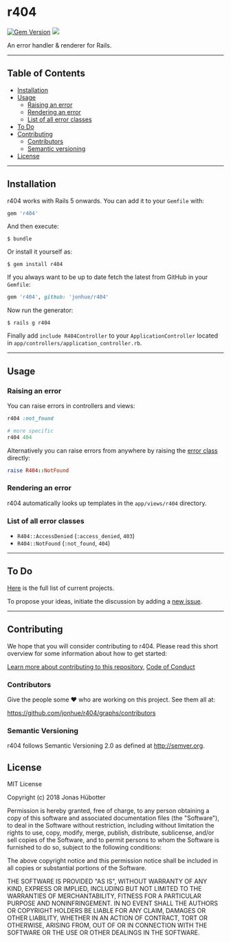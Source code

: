 # r404

[![Gem Version](https://badge.fury.io/rb/r404.svg)](https://badge.fury.io/rb/r404) <img src="https://travis-ci.org/jonhue/r404.svg?branch=master" />

An error handler & renderer for Rails.

---

## Table of Contents

* [Installation](#installation)
* [Usage](#usage)
    * [Raising an error](#raising-an-error)
    * [Rendering an error](#rendering-an-error)
    * [List of all error classes](#list-of-all-error-classes)
* [To Do](#to-do)
* [Contributing](#contributing)
    * [Contributors](#contributors)
    * [Semantic versioning](#semantic-versioning)
* [License](#license)

---

## Installation

r404 works with Rails 5 onwards. You can add it to your `Gemfile` with:

```ruby
gem 'r404'
```

And then execute:

    $ bundle

Or install it yourself as:

    $ gem install r404

If you always want to be up to date fetch the latest from GitHub in your `Gemfile`:

```ruby
gem 'r404', github: 'jonhue/r404'
```

Now run the generator:

    $ rails g r404

Finally add `include R404Controller` to your `ApplicationController` located in `app/controllers/application_controller.rb`.

---

## Usage

### Raising an error

You can raise errors in controllers and views:

```ruby
r404 :not_found

# more specific
r404 404
```

Alternatively you can raise errors from anywhere by raising the [error class](#list-of-all-error-classes) directly:

```ruby
raise R404::NotFound
```

### Rendering an error

r404 automatically looks up templates in the `app/views/r404` directory.

### List of all error classes

* `R404::AccessDenied` (`:access_denied`, `403`)
* `R404::NotFound` (`:not_found`, `404`)

---

## To Do

[Here](https://github.com/jonhue/r404/projects/1) is the full list of current projects.

To propose your ideas, initiate the discussion by adding a [new issue](https://github.com/jonhue/r404/issues/new).

---

## Contributing

We hope that you will consider contributing to r404. Please read this short overview for some information about how to get started:

[Learn more about contributing to this repository](CONTRIBUTING.md), [Code of Conduct](CODE_OF_CONDUCT.md)

### Contributors

Give the people some :heart: who are working on this project. See them all at:

https://github.com/jonhue/r404/graphs/contributors

### Semantic Versioning

r404 follows Semantic Versioning 2.0 as defined at http://semver.org.

## License

MIT License

Copyright (c) 2018 Jonas Hübotter

Permission is hereby granted, free of charge, to any person obtaining a copy
of this software and associated documentation files (the "Software"), to deal
in the Software without restriction, including without limitation the rights
to use, copy, modify, merge, publish, distribute, sublicense, and/or sell
copies of the Software, and to permit persons to whom the Software is
furnished to do so, subject to the following conditions:

The above copyright notice and this permission notice shall be included in all
copies or substantial portions of the Software.

THE SOFTWARE IS PROVIDED "AS IS", WITHOUT WARRANTY OF ANY KIND, EXPRESS OR
IMPLIED, INCLUDING BUT NOT LIMITED TO THE WARRANTIES OF MERCHANTABILITY,
FITNESS FOR A PARTICULAR PURPOSE AND NONINFRINGEMENT. IN NO EVENT SHALL THE
AUTHORS OR COPYRIGHT HOLDERS BE LIABLE FOR ANY CLAIM, DAMAGES OR OTHER
LIABILITY, WHETHER IN AN ACTION OF CONTRACT, TORT OR OTHERWISE, ARISING FROM,
OUT OF OR IN CONNECTION WITH THE SOFTWARE OR THE USE OR OTHER DEALINGS IN THE
SOFTWARE.
